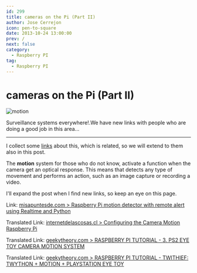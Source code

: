 ```yaml
---
id: 299
title: cameras on the Pi (Part II)
author: Jose Cerrejon
icon: pen-to-square
date: 2013-10-24 13:00:00
prev: /
next: false
category:
  - Raspberry PI
tag:
  - Raspberry PI
---
```


# cameras on the Pi (Part II)

![motion](/images/2013/10/motion.jpg)

Surveillance systems everywhere!.We have new links with people who are doing a good job in this area...

- - -
I collect some [links](/post.php?id=290) about this, which is related, so we will extend to them also in this post.

The **motion** system for those who do not know, activate a function when the camera get an optical response. This means that detects any type of movement and performs an action, such as an image capture or recording a video.

I'll expand the post when I find new links, so keep an eye on this page.

Link: [misapuntesde.com > Raspberry Pi motion detector with remote alert using Realtime and Python](/post.php?id=147)

Translated Link: [internetdelascosas.cl > Configuring the Camera Motion Raspberry Pi](http://translate.google.com/translate?sl=es&tl=en&js=n&prev=_t&hl=es&ie=UTF-8&u=http%3A%2F%2Fwww.internetdelascosas.cl%2F2013%2F10%2F13%2Fconfigurando-motion-con-la-camara-de-raspberry-pi%2F)

Translated Link: [geekytheory.com > RASPBERRY PI TUTORIAL - 3. PS2 EYE TOY CAMERA MOTION SYSTEM](http://translate.google.com/translate?sl=es&tl=en&js=n&prev=_t&hl=es&ie=UTF-8&u=http%3A%2F%2Fgeekytheory.com%2Ftutorial-raspberry-pi-3-eye-toy-camera-ps2-motion-system%2F)

Translated Link: [geekytheory.com > RASPBERRY PI TUTORIAL - TWITHIEF: TWYTHON + MOTION + PLAYSTATION EYE TOY](http://translate.google.com/translate?sl=es&tl=en&js=n&prev=_t&hl=es&ie=UTF-8&u=http%3A%2F%2Fgeekytheory.com%2Ftwithief-twython-motion-playstation-eye-toy%2F)
